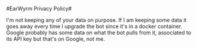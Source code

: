 #EarWyrm Privacy Policy#

I'm not keeping any of your data on purpose. If I am keeping some data it goes away every time I upgrade the bot since it's in a docker container. Google probably has some data on what the bot pulls from it, associated to its API key but that's on Google, not me.
